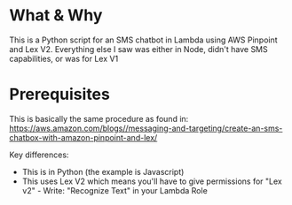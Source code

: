 # What & Why
This is a Python script for an SMS chatbot in Lambda using AWS Pinpoint and Lex V2. Everything else I saw was either in Node, didn't have SMS capabilities, or was for Lex V1

# Prerequisites

This is basically the same procedure as found in: https://aws.amazon.com/blogs//messaging-and-targeting/create-an-sms-chatbox-with-amazon-pinpoint-and-lex/

Key differences:
- This is in Python (the example is Javascript)
- This uses Lex V2 which means you'll have to give permissions for "Lex v2" - Write: "Recognize Text" in your Lambda Role
